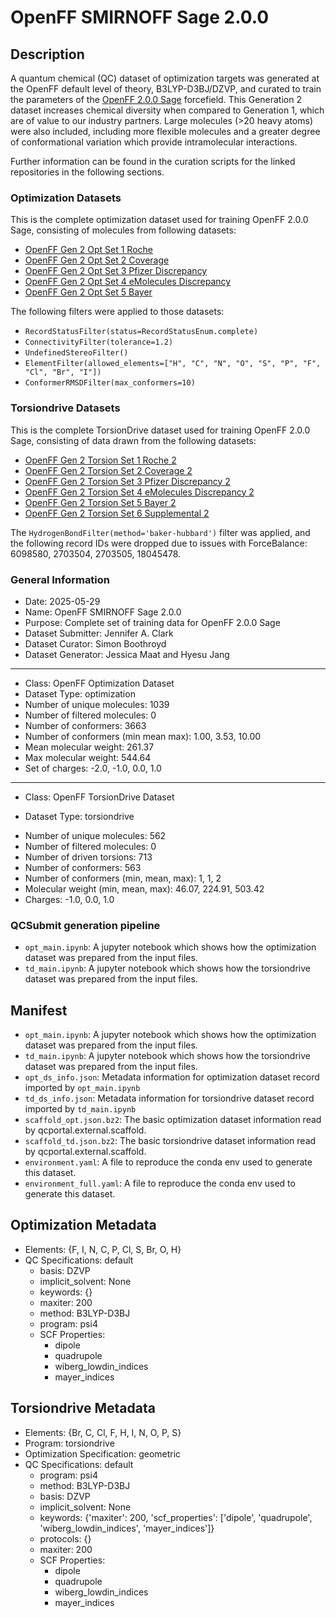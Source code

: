 # OpenFF SMIRNOFF Sage 2.0.0

## Description

A quantum chemical (QC) dataset of optimization targets was generated at the OpenFF default level of theory, B3LYP-D3BJ/DZVP, and curated to train the 
parameters of the [OpenFF 2.0.0 Sage](https://github.com/openforcefield/openff-sage) forcefield. This Generation 2 dataset increases chemical diversity when 
compared to Generation 1, which are of value to our industry partners. Large molecules (>20 heavy atoms) were also included, including more flexible molecules 
and a greater degree of conformational variation which provide intramolecular interactions.

Further information can be found in the curation scripts for the linked repositories in the following sections.

### Optimization Datasets

This is the complete optimization dataset used for training OpenFF 2.0.0 Sage, consisting of molecules from following datasets:

 - [OpenFF Gen 2 Opt Set 1 Roche](https://github.com/openforcefield/qca-dataset-submission/tree/0e6e6da930118e2a2d6402b93c3e3e93830600cc/submissions/2020-03-20-OpenFF-Gen-2-Optimization-Set-1-Roche)
 - [OpenFF Gen 2 Opt Set 2 Coverage](https://github.com/openforcefield/qca-dataset-submission/tree/0e6e6da930118e2a2d6402b93c3e3e93830600cc/submissions/2020-03-20-OpenFF-Gen-2-Optimization-Set-2-Coverage)
 - [OpenFF Gen 2 Opt Set 3 Pfizer Discrepancy](https://github.com/openforcefield/qca-dataset-submission/tree/0e6e6da930118e2a2d6402b93c3e3e93830600cc/submissions/2020-03-20-OpenFF-Gen-2-Optimization-Set-3-Pfizer-Discrepancy)
 - [OpenFF Gen 2 Opt Set 4 eMolecules Discrepancy](https://github.com/openforcefield/qca-dataset-submission/tree/0e6e6da930118e2a2d6402b93c3e3e93830600cc/submissions/2020-03-20-OpenFF-Gen-2-Optimization-Set-4-eMolecules-Discrepancy)
 - [OpenFF Gen 2 Opt Set 5 Bayer](https://github.com/openforcefield/qca-dataset-submission/tree/0e6e6da930118e2a2d6402b93c3e3e93830600cc/submissions/2020-03-20-OpenFF-Gen-2-Optimization-Set-5-Bayer)

The following filters were applied to those datasets:

 - `RecordStatusFilter(status=RecordStatusEnum.complete)`
 - `ConnectivityFilter(tolerance=1.2)`
 - `UndefinedStereoFilter()`
 - `ElementFilter(allowed_elements=["H", "C", "N", "O", "S", "P", "F", "Cl", "Br", "I"])`
 - `ConformerRMSDFilter(max_conformers=10)`

### Torsiondrive Datasets

This is the complete TorsionDrive dataset 
used for training OpenFF 2.0.0 Sage, consisting of data drawn from the following datasets: 

- [OpenFF Gen 2 Torsion Set 1 Roche 2](https://github.com/openforcefield/qca-dataset-submission/tree/7f8ed2ab6c8acc4521c8ca45ff4f587b20f0bcda/submissions/2020-03-23-OpenFF-Gen-2-Torsion-Set-1-Roche-2)
- [OpenFF Gen 2 Torsion Set 2 Coverage 2](https://github.com/openforcefield/qca-dataset-submission/tree/7f8ed2ab6c8acc4521c8ca45ff4f587b20f0bcda/submissions/2020-03-23-OpenFF-Gen-2-Torsion-Set-2-Coverage-2)
- [OpenFF Gen 2 Torsion Set 3 Pfizer Discrepancy 2](https://github.com/openforcefield/qca-dataset-submission/tree/7f8ed2ab6c8acc4521c8ca45ff4f587b20f0bcda/submissions/2020-03-23-OpenFF-Gen-2-Torsion-Set-3-Pfizer-Discrepancy-2)
- [OpenFF Gen 2 Torsion Set 4 eMolecules Discrepancy 2](https://github.com/openforcefield/qca-dataset-submission/tree/7f8ed2ab6c8acc4521c8ca45ff4f587b20f0bcda/submissions/2020-03-23-OpenFF-Gen-2-Torsion-Set-4-eMolecules-Discrepancy-2)
- [OpenFF Gen 2 Torsion Set 5 Bayer 2](https://github.com/openforcefield/qca-dataset-submission/tree/7f8ed2ab6c8acc4521c8ca45ff4f587b20f0bcda/submissions/2020-03-26-OpenFF-Gen-2-Torsion-Set-5-Bayer-2)
- [OpenFF Gen 2 Torsion Set 6 Supplemental 2](https://github.com/openforcefield/qca-dataset-submission/tree/7f8ed2ab6c8acc4521c8ca45ff4f587b20f0bcda/submissions/2020-03-26-OpenFF-Gen-2-Torsion-Set-6-supplemental-2)

The `HydrogenBondFilter(method='baker-hubbard')` filter was applied, and the 
following record IDs were dropped due to issues with ForceBalance: 6098580, 2703504, 
2703505, 18045478.

### General Information

- Date: 2025-05-29
- Name: OpenFF SMIRNOFF Sage 2.0.0
- Purpose: Complete set of training data for OpenFF 2.0.0 Sage
- Dataset Submitter: Jennifer A. Clark
- Dataset Curator: Simon Boothroyd
- Dataset Generator: Jessica Maat and Hyesu Jang
---
- Class: OpenFF Optimization Dataset
- Dataset Type: optimization
- Number of unique molecules:   1039
- Number of filtered molecules: 0 
- Number of conformers:         3663
- Number of conformers (min mean max): 1.00, 3.53, 10.00
- Mean molecular weight: 261.37
- Max molecular weight: 544.64
- Set of charges: -2.0, -1.0, 0.0, 1.0
---
* Class: OpenFF TorsionDrive Dataset
- Dataset Type: torsiondrive
* Number of unique molecules: 562
* Number of filtered molecules: 0
* Number of driven torsions: 713
* Number of conformers: 563
* Number of conformers (min, mean, max): 1, 1, 2
* Molecular weight (min, mean, max): 46.07, 224.91, 503.42
* Charges: -1.0, 0.0, 1.0

### QCSubmit generation pipeline

* `opt_main.ipynb`: A jupyter notebook which shows how the optimization dataset was prepared from the input files.
* `td_main.ipynb`: A jupyter notebook which shows how the torsiondrive dataset was prepared from the input files.

## Manifest

* `opt_main.ipynb`: A jupyter notebook which shows how the optimization dataset was prepared from the input files.
* `td_main.ipynb`: A jupyter notebook which shows how the torsiondrive dataset was prepared from the input files.
* `opt_ds_info.json`: Metadata information for optimization dataset record imported by `opt_main.ipynb`
* `td_ds_info.json`: Metadata information for torsiondrive dataset record imported by `td_main.ipynb`
* `scaffold_opt.json.bz2`: The basic optimization dataset information read by qcportal.external.scaffold.
* `scaffold_td.json.bz2`: The basic torsiondrive dataset information read by qcportal.external.scaffold.
* `environment.yaml`: A file to reproduce the conda env used to generate this dataset.
* `environment_full.yaml`: A file to reproduce the conda env used to generate this dataset.

## Optimization Metadata

* Elements: {F, I, N, C, P, Cl, S, Br, O, H}
* QC Specifications: default
  * basis: DZVP
  * implicit_solvent: None
  * keywords: {}
  * maxiter: 200
  * method: B3LYP-D3BJ
  * program: psi4
  * SCF Properties:
    * dipole
    * quadrupole
    * wiberg_lowdin_indices
    * mayer_indices

## Torsiondrive Metadata

* Elements: {Br, C, Cl, F, H, I, N, O, P, S}
* Program: torsiondrive
* Optimization Specification: geometric
* QC Specifications: default
  * program: psi4
  * method: B3LYP-D3BJ
  * basis: DZVP
  * implicit_solvent: None
  * keywords: {'maxiter': 200, 'scf_properties': ['dipole', 'quadrupole', 'wiberg_lowdin_indices', 'mayer_indices']}
  * protocols: {}
  * maxiter: 200
  * SCF Properties:
    * dipole
    * quadrupole
    * wiberg_lowdin_indices
    * mayer_indices